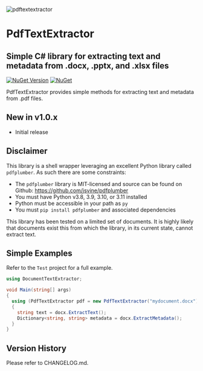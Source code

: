 ﻿![pdftextextractor](https://raw.githubusercontent.com/jchristn/PdfTextExtractor/main/assets/logo.ico)

# PdfTextExtractor

## Simple C# library for extracting text and metadata from .docx, .pptx, and .xlsx files

[![NuGet Version](https://img.shields.io/nuget/v/PdfTextExtractor.svg?style=flat)](https://www.nuget.org/packages/PdfTextExtractor/) [![NuGet](https://img.shields.io/nuget/dt/PdfTextExtractor.svg)](https://www.nuget.org/packages/PdfTextExtractor)    

PdfTextExtractor provides simple methods for extracting text and metadata from .pdf files.

## New in v1.0.x

- Initial release

## Disclaimer

This library is a shell wrapper leveraging an excellent Python library called ```pdfplumber```.  As such there are some constraints:

- The ```pdfplumber``` library is MIT-licensed and source can be found on Github: https://github.com/jsvine/pdfplumber
- You must have Python v3.8, 3.9, 3.10, or 3.11 installed
- Python must be accessible in your path as ```py```
- You must ```pip install pdfplumber``` and associated dependencies

This library has been tested on a limited set of documents.  It is highly likely that documents exist this from which the library, in its current state, cannot extract text.

## Simple Examples

Refer to the ```Test``` project for a full example.

```csharp
using DocumentTextExtractor;

void Main(string[] args)
{
  using (PdfTextExtractor pdf = new PdfTextExtractor("mydocument.docx"))
  {
    string text = docx.ExtractText();
    Dictionary<string, string> metadata = docx.ExtractMetadata();
  }
}
```

## Version History

Please refer to CHANGELOG.md.
